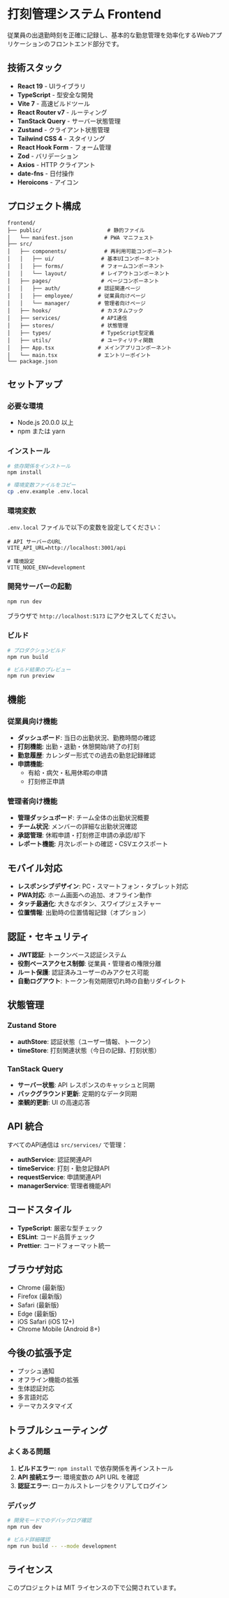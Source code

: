 # 打刻管理システム Frontend

従業員の出退勤時刻を正確に記録し、基本的な勤怠管理を効率化するWebアプリケーションのフロントエンド部分です。

## 技術スタック

- **React 19** - UIライブラリ
- **TypeScript** - 型安全な開発
- **Vite 7** - 高速ビルドツール
- **React Router v7** - ルーティング
- **TanStack Query** - サーバー状態管理
- **Zustand** - クライアント状態管理
- **Tailwind CSS 4** - スタイリング
- **React Hook Form** - フォーム管理
- **Zod** - バリデーション
- **Axios** - HTTP クライアント
- **date-fns** - 日付操作
- **Heroicons** - アイコン

## プロジェクト構成

```
frontend/
├── public/                     # 静的ファイル
│   └── manifest.json          # PWA マニフェスト
├── src/
│   ├── components/            # 再利用可能コンポーネント
│   │   ├── ui/               # 基本UIコンポーネント
│   │   ├── forms/            # フォームコンポーネント
│   │   └── layout/           # レイアウトコンポーネント
│   ├── pages/                # ページコンポーネント
│   │   ├── auth/            # 認証関連ページ
│   │   ├── employee/        # 従業員向けページ
│   │   └── manager/         # 管理者向けページ
│   ├── hooks/                # カスタムフック
│   ├── services/             # API通信
│   ├── stores/               # 状態管理
│   ├── types/                # TypeScript型定義
│   ├── utils/                # ユーティリティ関数
│   ├── App.tsx              # メインアプリコンポーネント
│   └── main.tsx             # エントリーポイント
└── package.json
```

## セットアップ

### 必要な環境

- Node.js 20.0.0 以上
- npm または yarn

### インストール

```bash
# 依存関係をインストール
npm install

# 環境変数ファイルをコピー
cp .env.example .env.local
```

### 環境変数

`.env.local` ファイルで以下の変数を設定してください：

```env
# API サーバーのURL
VITE_API_URL=http://localhost:3001/api

# 環境設定
VITE_NODE_ENV=development
```

### 開発サーバーの起動

```bash
npm run dev
```

ブラウザで `http://localhost:5173` にアクセスしてください。

### ビルド

```bash
# プロダクションビルド
npm run build

# ビルド結果のプレビュー
npm run preview
```

## 機能

### 従業員向け機能

- **ダッシュボード**: 当日の出勤状況、勤務時間の確認
- **打刻機能**: 出勤・退勤・休憩開始/終了の打刻
- **勤怠履歴**: カレンダー形式での過去の勤怠記録確認
- **申請機能**: 
  - 有給・病欠・私用休暇の申請
  - 打刻修正申請

### 管理者向け機能

- **管理ダッシュボード**: チーム全体の出勤状況概要
- **チーム状況**: メンバーの詳細な出勤状況確認
- **承認管理**: 休暇申請・打刻修正申請の承認/却下
- **レポート機能**: 月次レポートの確認・CSVエクスポート

## モバイル対応

- **レスポンシブデザイン**: PC・スマートフォン・タブレット対応
- **PWA対応**: ホーム画面への追加、オフライン動作
- **タッチ最適化**: 大きなボタン、スワイプジェスチャー
- **位置情報**: 出勤時の位置情報記録（オプション）

## 認証・セキュリティ

- **JWT認証**: トークンベース認証システム
- **役割ベースアクセス制御**: 従業員・管理者の権限分離
- **ルート保護**: 認証済みユーザーのみアクセス可能
- **自動ログアウト**: トークン有効期限切れ時の自動リダイレクト

## 状態管理

### Zustand Store

- **authStore**: 認証状態（ユーザー情報、トークン）
- **timeStore**: 打刻関連状態（今日の記録、打刻状態）

### TanStack Query

- **サーバー状態**: API レスポンスのキャッシュと同期
- **バックグラウンド更新**: 定期的なデータ同期
- **楽観的更新**: UI の高速応答

## API 統合

すべてのAPI通信は `src/services/` で管理：

- **authService**: 認証関連API
- **timeService**: 打刻・勤怠記録API  
- **requestService**: 申請関連API
- **managerService**: 管理者機能API

## コードスタイル

- **TypeScript**: 厳密な型チェック
- **ESLint**: コード品質チェック
- **Prettier**: コードフォーマット統一

## ブラウザ対応

- Chrome (最新版)
- Firefox (最新版)
- Safari (最新版)
- Edge (最新版)
- iOS Safari (iOS 12+)
- Chrome Mobile (Android 8+)

## 今後の拡張予定

- プッシュ通知
- オフライン機能の拡張
- 生体認証対応
- 多言語対応
- テーマカスタマイズ

## トラブルシューティング

### よくある問題

1. **ビルドエラー**: `npm install` で依存関係を再インストール
2. **API 接続エラー**: 環境変数の API URL を確認
3. **認証エラー**: ローカルストレージをクリアしてログイン

### デバッグ

```bash
# 開発モードでのデバッグログ確認
npm run dev

# ビルド詳細確認
npm run build -- --mode development
```

## ライセンス

このプロジェクトは MIT ライセンスの下で公開されています。
